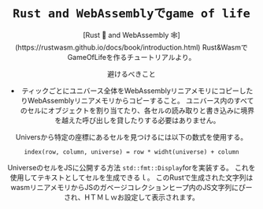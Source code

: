 <div align="center">

  <h1><code>Rust and WebAssemblyでgame of life</code></h1>
  [Rust 🦀 and WebAssembly 🕸](https://rustwasm.github.io/docs/book/introduction.html)
  Rust&WasmでGameOfLifeを作るチュートリアルより。

  避けるべきこと
  - ティックごとにユニバース全体をWebAssemblyリニアメモリにコピーしたりWebAssemblyリニアメモリからコピーすること。
  ユニバース内のすべてのセルにオブジェクトを割り当てたり、各セルの読み取りと書き込みに境界を越えた呼び出しを貸したりする必要はありません。

  Universから特定の座標にあるセルを見つけるには以下の数式を使用する。
  ```
  index(row, column, universe) = row * widht(universe) + column
  ```
UniverseのセルをJSに公開する方法
`std::fmt::Display`forを実装する。
これを使用してテキストとしてセルを生成できるｌ。
このRustで生成された文字列はwasmリニアメモリからJSのガベージコレクションヒープ内のJS文字列にぴーされ、HＴＭＬｗお設定して表示されます。

 
</div>
